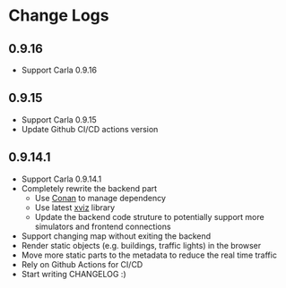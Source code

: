 # Change Logs
## 0.9.16
* Support Carla 0.9.16

## 0.9.15
* Support Carla 0.9.15
* Update Github CI/CD actions version

## 0.9.14.1
* Support Carla 0.9.14.1
* Completely rewrite the backend part
    * Use [Conan](https://docs.conan.io/1/index.html) to manage dependency 
    * Use latest [xviz](https://github.com/mjxu96/xviz) library
    * Update the backend code struture to potentially support more simulators and frontend connections
* Support changing map without exiting the backend
* Render static objects (e.g. buildings, traffic lights) in the browser
* Move more static parts to the metadata to reduce the real time traffic
* Rely on Github Actions for CI/CD
* Start writing CHANGELOG :)
